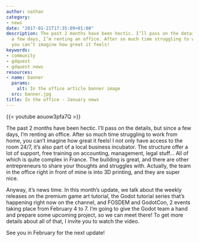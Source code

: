 ```yaml
---
author: nathan
category:
- news
date: "2017-01-21T17:35:09+01:00"
description: The past 2 months have been hectic. I’ll pass on the details, but since
  a few days, I’m renting an office. After so much time struggling to work from home,
  you can’t imagine how great it feels!
keywords:
- community
- gdquest
- gdquest news
resources:
- name: banner
  params:
    alt: In the office article banner image
  src: banner.jpg
title: In the office - January news
---
```


{{< youtube aouow3pfa7Q >}}

The past 2 months have been hectic. I’ll pass on the details, but since a few days, I’m renting an office. After so much time struggling to work from home, you can’t imagine how great it feels! I not only have access to the room 24/7, it’s also part of a local business incubator. The structure offer a lot of support, free training on accounting, management, legal stuff… All of which is quite complex in France. The building is great, and there are other entrepreneurs to share your thoughts and struggles with. Actually, the team in the office right in front of mine is into 3D printing, and they are super nice.

Anyway, it’s news time. In this month’s update, we talk about the weekly releases on the premium game art tutorial, the Godot tutorial series that’s happening right now on the channel, and FOSDEM and GodotCon, 2 events taking place from February 4 to 7. I’m going to give the Godot team a hand and prepare some upcoming project, so we can meet there! To get more details about all of that, I invite you to watch the video.

See you in February for the next update!
